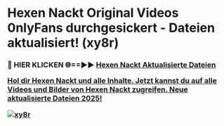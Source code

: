 # Hexen Nackt Original Videos 0nlyFans durchgesickert - Dateien aktualisiert! (xy8r)

<h3>🔴 HIER KLICKEN 🌐==►► <a href="https://tinyurl.com/h6vf6nb8" rel="nofollow">Hexen Nackt Aktualisierte Dateien

Hol dir Hexen Nackt und alle Inhalte. Jetzt kannst du auf alle Videos und Bilder von Hexen Nackt zugreifen. Neue aktualisierte Dateien 2025!

[![xy8r](https://i.imgur.com/sD4kR3V.gif)](https://tinyurl.com/h6vf6nb8)
